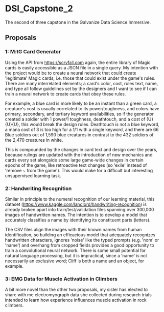 # DSI_Capstone_2
The second of three capstone in the Galvanize Data Science Immersive.


## Proposals

### 1: M:tG Card Generator
Using the API from https://scryfall.com again, the entire library of Magic cards is easily accessible as a JSON file in a single query. My intention with the project would be to create a neural network that could create 'legitimate' Magic cards, i.e. those that could exist under the game's rules. There are many interrelated elements; a card's color, cost, rules text, name, and type all follow guidelines set by the designers and I want to see if I can train a neural network to create cards that obey these rules. 

For example, a blue card is more likely to be an instant than a green card, a creature's cost is usually correlated to its power/toughness, and colors have primary, secondary, and tertiary keyword availabilities, so if the generator created a soldier with 1 power/1 toughness, deathtouch, and a cost of {U}{U}{U}, this would break the design rules. Deathtouch is not a blue keyword, a mana cost of 3 is too high for a 1/1 with a single keyword, and there are 66 Blue soldiers out of 1,590 blue creatures in contrast to the 432 soldiers of the 2,470 creatures in white.

This is compounded by the changes in card text and design over the years, because rulings are updated with the introduction of new mechanics and cards every set alongside some large game-wide changes in certain epochs of the game, like retroactive text changes (so 'exile' instead of 'remove ~ from the game'). This would make for a difficult but interesting unsupervised learning task.

### 2: Handwriting Recognition
Similar in principle to the numeral recognition of our learning material, this dataset (https://www.kaggle.com/landlord/handwriting-recognition) is already broken apart into train/test/validation files spanning over 300,000 images of handwritten names. The intention is to develop a model that accurately classifies a name by identifying its constituent parts (letters). 

The CSV files align the images with their known names from human identification, so building an efficacious model that adequately recognizes handwritten characters, ignores 'noise' like the typed prompts (e.g. 'nom' or 'name') and overhang from cropped fields provides a good opportunity to train a convolutional neural network. There is some small potential for natural language processing, but it is impractical, since a 'name' is not necessarily an exclusive word; Cliff is both a name and an object, for example. 

### 3: EMG Data for Muscle Activation in Climbers
A bit more novel than the other two proposals, my sister has elected to share with me electromyograph data she collected during research trials intended to learn how experience influences muscle activation in rock climbers.
